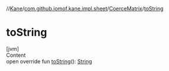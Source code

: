 //[Kane](../../index.md)/[com.github.jomof.kane.impl.sheet](../index.md)/[CoerceMatrix](index.md)/[toString](to-string.md)



# toString  
[jvm]  
Content  
open override fun [toString](to-string.md)(): [String](https://kotlinlang.org/api/latest/jvm/stdlib/kotlin/-string/index.html)  



